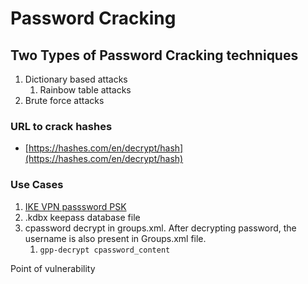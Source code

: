 # Password Cracking

## Two Types of Password Cracking techniques

1. Dictionary based attacks
   1. Rainbow table attacks
2. Brute force attacks

### URL to crack hashes

* [https://hashes.com/en/decrypt/hash](https://hashes.com/en/decrypt/hash)

### Use Cases

1. [IKE VPN passsword PSK](https://takshil-patil529.gitbook.io/port-wise-enumeration/udp-enumerations/ipsec)
2. .kdbx keepass database file
3. cpassword decrypt in groups.xml. After decrypting password, the username is also present in Groups.xml file.
   1. `gpp-decrypt cpassword_content`

Point of vulnerability

